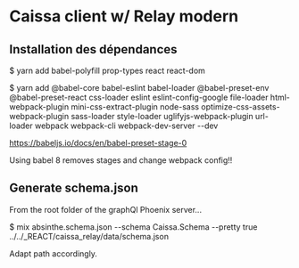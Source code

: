 # Caissa client w/ Relay modern

## Installation des dépendances

$ yarn add babel-polyfill prop-types react react-dom

$ yarn add @babel-core babel-eslint babel-loader @babel-preset-env @babel-preset-react css-loader eslint eslint-config-google file-loader html-webpack-plugin mini-css-extract-plugin node-sass optimize-css-assets-webpack-plugin sass-loader style-loader uglifyjs-webpack-plugin url-loader webpack webpack-cli webpack-dev-server --dev


https://babeljs.io/docs/en/babel-preset-stage-0

Using babel 8 removes stages and change webpack config!!

## Generate schema.json

From the root folder of the graphQl Phoenix server...

$ mix absinthe.schema.json --schema Caissa.Schema --pretty true ../../_REACT/caissa_relay/data/schema.json

Adapt path accordingly.